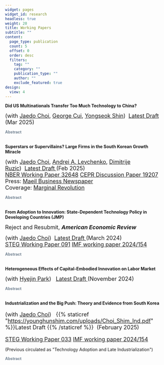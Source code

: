 ```yaml
---
widget: pages
widget_id: research
headless: true
weight: 20
title: Working Papers
subtitle: ""
content:
  page_type: publication
  count: 5
  offset: 0
  order: desc
  filters:
    tag: ""
    category: ""
    publication_type: ""
    author: ""
    exclude_featured: true
design:
  view: 4
---
```

<meta name="theme-color" content="#2962ff">

**Did US Multinationals Transfer Too Much Technology to China?**

<font size="4"> (with <a href="http://www.jaedochoi.com">Jaedo Choi</a>, <a href="https://sites.google.com/umich.edu/georgecui/home">George Cui</a>, <a href="https://sites.wustl.edu/yshin/"> Yongseok Shin</a>)&nbsp;&nbsp;<a href="https://younghunshim.com/uploads/CCSS_JV.pdf">Latest Draft </a>(Mar 2025)</font>

  <div class="expand">
    <div class="expand-label" style="cursor: pointer;" onclick="$h = $(this);$h.next('div').slideToggle(100,function () {$h.children('i').attr('class',function () {return $h.next('div').is(':visible') ? 'fas fa-chevron-down' : 'fas fa-chevron-right';});});">
      <i style="font-size:75%; color:#708090" class="fas fa-chevron-right"></i>
      <span style="font-size:90%; color:#708090">
	<b> Abstract </b>
      </span>
    </div>
    <div class="expand-content" style="display: none; font-size:90%;text-align: justify;
  text-justify: inter-word"> Joint ventures provide US firms with access to the Chinese market and cheaper labor, but they also facilitate knowledge spillovers to their partners and other local firms, thereby intensifying future competition from Chinese firms. Although US firms take into account this spillover effect
in their joint venture decisions, they do not consider the impact on other US firms. Consequently, there may be over-investment in joint ventures relative to the social optimum for the US. In line with this idea, we establish three novel empirical facts. First, Chinese firms entering into joint ventures experienced growth in size, exports, and technological proximity to their US partners. Second, in industries with a higher number of joint ventures, even non-participating Chinese firms grew
larger and achieved technological advancements. Third, US firms in these industries experienced negative impacts, including declines in size, exports, and innovation. We develop a two-country
growth model in which oligopolistic firms make decisions regarding innovation and joint ventures. Our quantitative analysis demonstrates that leading US firms tend to over-invest in joint ventures. Banning joint ventures increases welfare in the US by 1 percent, with short-run losses outweighed by long-run gains. The policy reduces welfare in China by more than 9 percent, as it delays Chinese firms’ productivity growth. </div>
  </div>

<br>

**Superstars or Supervillains? Large Firms in the South Korean Growth Miracle**

<font size="4"> (with <a href="http://www.jaedochoi.com">Jaedo Choi</a>, <a href="https://alevchenko.com">Andrei A. Levchenko</a>, <a href="https://www.druzic.com"> Dimitrije Ruzic</a>)&nbsp;&nbsp;<a href="https://younghunshim.com/uploads/CLRS.pdf">Latest Draft </a>(Feb 2025)<br><a href="https://www.nber.org/papers/w32648">NBER Working Paper 32648</a> <a href="https://cepr.org/publications/dp19207">CEPR Discussion Paper 19207</a> <br> Press: <a href="https://www.mk.co.kr/en/economy/11074598">Maeil Business Newspaper</a> <br>Coverage: <a href="https://marginalrevolution.com/marginalrevolution/2024/07/large-firms-in-the-south-korean-growth-miracle.html">Marginal Revolution</a>

</font>

  <div class="expand">
    <div class="expand-label" style="cursor: pointer;" onclick="$h = $(this);$h.next('div').slideToggle(100,function () {$h.children('i').attr('class',function () {return $h.next('div').is(':visible') ? 'fas fa-chevron-down' : 'fas fa-chevron-right';});});">
      <i style="font-size:75%; color:#708090" class="fas fa-chevron-right"></i>
      <span style="font-size:90%; color:#708090">
	<b> Abstract </b>
      </span>
    </div>
    <div class="expand-content" style="display: none; font-size:90%;text-align: justify;
  text-justify: inter-word"> We quantify the contribution of the largest firms to South Korea's economic performance since 1970. Using firm-level historical data, we document a novel fact: firm concentration rose substantially during the growth miracle period. To understand whether the increased importance of large firms contributed positively or negatively to the South Korean growth miracle, we build a quantitative heterogeneous firm small open economy model. Our framework accommodates a variety of causes and consequences of (changes in) firm concentration: productivity, distortions, selection into exporting, and oligopolistic and oligopsonistic market power in domestic goods and labor markets. The model is implemented directly on the firm-level data and inverted to recover the drivers of changing concentration. We find that most of the increased concentration is attributable to higher productivity growth of the largest firms. Shutting down differential productivity growth of the top 3 firms within each sector would have decreased firm concentration, but nonetheless would have reduced welfare by 2%. Differential distortions and foreign market access of the  largest firms played a more limited role in the trends in concentration and had a smaller welfare impact. Thus, the largest Korean firms were superstars rather than supervillains. </div>
  </div>

<br>

**From Adoption to Innovation: State-Dependent Technology Policy in Developing Countries (JMP)** <br>

<font size="4"> R﻿eject and Resubmit, ***American Economic Review***

 (with <a href="http://www.jaedochoi.com/">Jaedo Choi</a>)&nbsp;&nbsp;<a href="https://younghunshim.com/uploads/CS_from_adoption_to_innovation.pdf">Latest Draft </a>(March 2024) <br>  <a href="https://steg.cepr.org/publications/adoption-innovation-state-dependent-technology-policy-developing-countries">STEG Working Paper 091</a>  <a href="https://www.imf.org/en/Publications/WP/Issues/2024/07/18/From-Adoption-to-Innovation-State-Dependent-Technology-Policy-in-Developing-Countries-552105">IMF working paper 2024/154</a></font>  

</font>

  <div class="expand">
    <div class="expand-label" style="cursor: pointer;" onclick="$h = $(this);$h.next('div').slideToggle(100,function () {$h.children('i').attr('class',function () {return $h.next('div').is(':visible') ? 'fas fa-chevron-down' : 'fas fa-chevron-right';});});">
      <i style="font-size:75%; color:#708090" class="fas fa-chevron-right"></i>
      <span style="font-size:90%; color:#708090">
	<b> Abstract </b>
      </span>
    </div>
    <div class="expand-content" style="display: none; font-size:90%;text-align: justify;
  text-justify: inter-word"> Should policymakers in developing countries prioritize foreign technology adoption over domestic innovation? How might this depend on development stages? Using historical technology transfer data from South Korea, we find that greater productivity gaps with foreign firms correlate with larger productivity growth after adoption, despite lower fees. Furthermore, non-adopters increased patent citations to foreign sellers, suggesting knowledge spillovers. Motivated by these findings, we build a two-country growth model with innovation and adoption. As the gaps narrow, productivity gains and spillovers from adoption diminish and foreign sellers strategically raise fees due to intensified competition, which renders adoption subsidies less effective. Korea’s shift from adoption to innovation subsidies substantially contributed to growth and welfare. We also explore the optimal policy and its interaction with import tariffs. </div>
  </div>

<br>

**Heterogeneous Effects of Capital-Embodied Innovation on Labor Market**

 <font size="4">(with <a href="http://www.hyejinpark.net/">Hyejin Park</a>) &nbsp;&nbsp;<a href="https://younghunshim.com/uploads/PS_CEI.pdf">Latest Draft </a>(November 2024)</font>

 <div class="expand">
    <div class="expand-label" style="cursor: pointer;" onclick="$h = $(this);$h.next('div').slideToggle(100,function () {$h.children('i').attr('class',function () {return $h.next('div').is(':visible') ? 'fas fa-chevron-down' : 'fas fa-chevron-right';});});">
      <i style="font-size:75%; color:#708090" class="fas fa-chevron-right"></i>
      <span style="font-size:90%; color:#708090">
	<b> Abstract </b>
      </span>
    </div>
    <div class="expand-content" style="display: none; font-size:90%;text-align: justify;
  text-justify: inter-word">This paper develops an occupation-level measure of Capital-Embodied Innovation (CEI) by matching patents with capital goods based on their text similarity. The impact of CEI on labor demand is heterogeneous, depending on the similarity between capital and occupational tasks. Specifically, CEI associated with task-similar capital reduces the relative labor demand, whereas CEI related to task-dissimilar capital raises it. Between 1980 and 2015, abstract and non-routine occupations experienced more innovations in task-dissimilar capital and fewer in task-similar capital. CEI can explain a significant fraction of the task-biased labor market changes and the decline in labor share. </div>
  </div>

<br>

**Industrialization and the Big Push: Theory and Evidence from South Korea**

 <font size="4">

(with <a href="http://www.jaedochoi.com/">Jaedo Choi</a>)&nbsp;&nbsp; {{% staticref "https://younghunshim.com/uploads/Choi_Shim_Ind.pdf" %}}Latest Draft {{% /staticref %}}&nbsp;&nbsp;(February 2025) <br> 

<a href="https://steg.cepr.org/publications/technology-adoption-and-late-industrialization">STEG Working Paper 033</a> ﻿<a href="https://www.imf.org/en/Publications/WP/Issues/2024/12/19/Industrialization-and-the-Big-Push-Theory-and-Evidence-from-South-Korea-559545">IMF working paper 2024/154</a></font>  

(Previous circulated as "Technology Adoption and Late Industrialization") </font> 

 <div class="expand">
    <div class="expand-label" style="cursor: pointer;" onclick="$h = $(this);$h.next('div').slideToggle(100,function () {$h.children('i').attr('class',function () {return $h.next('div').is(':visible') ? 'fas fa-chevron-down' : 'fas fa-chevron-right';});});">
      <i style="font-size:75%; color:#708090" class="fas fa-chevron-right"></i>
      <span style="font-size:90%; color:#708090">
	<b> Abstract </b>
      </span>
    </div>
    <div class="expand-content" style="display: none; font-size:90%;text-align: justify;
  text-justify: inter-word">We study how one-time subsidies for adoption of modern technology drove South Korea's industrialization in the 1970s. Leveraging unique historical data, we provide causal evidence consistent with coordination failures: adoption improved adopters' performance and generated local spillovers, with firms more likely to adopt when other local firms had already adopted. We incorporate these findings into a quantitative model, where the potential for multiple steady states depends on parameters mapped to the causal estimates. In our calibrated model, South Korea's one-time subsidies shifted its economy to a more industrialized steady state, increasing heavy manufacturing's GDP share by 8.6% and export intensity by 16.2%. Larger market access amplifies the effects of these subsidies, as the gains from adoption increase with firms' scale. </div>
  </div>